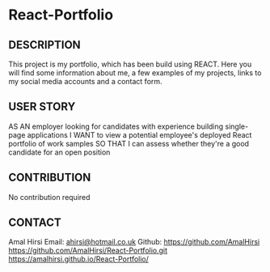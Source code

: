 # React-Portfolio

## DESCRIPTION
This project is my portfolio, which has been build using REACT. Here you will find some information about me, a few examples of my projects, links to my social media accounts and a contact form.

## USER STORY
AS AN employer looking for candidates with experience building single-page applications
I WANT to view a potential employee's deployed React portfolio of work samples
SO THAT I can assess whether they're a good candidate for an open position

## CONTRIBUTION
No contribution required

## CONTACT
Amal Hirsi
Email: ahirsi@hotmail.co.uk
Github: https://github.com/AmalHirsi
https://github.com/AmalHirsi/React-Portfolio.git
https://amalhirsi.github.io/React-Portfolio/




